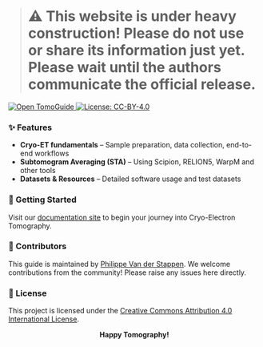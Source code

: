 ﻿> # ⚠️ This website is under heavy construction! Please do not use or share its information just yet. Please wait until the authors communicate the official release.

<a href="https://tomoguide.github.io/" target="_blank">
<img src="https://img.shields.io/badge/Open%20TomoGuide-Here-violet?style=flat" alt="Open TomoGuide">
</a>
<a href="https://creativecommons.org/licenses/by/4.0/" target="_blank">
<img src="https://img.shields.io/badge/License-CC%20BY--4.0-lightgrey.svg?style=flat" alt="License: CC-BY-4.0">
</a>


### ✨ Features
- **Cryo-ET fundamentals** – Sample preparation, data collection, end-to-end workflows
- **Subtomogram Averaging (STA)** – Using Scipion, RELION5, WarpM and other tools
- **Datasets & Resources** – Detailed software usage and test datasets

### 🚀 Getting Started
Visit our [documentation site](https://tomoguide.github.io/) to begin your journey into Cryo-Electron Tomography.

### 👥 Contributors
This guide is maintained by [Philippe Van der Stappen](https://github.com/Phaips). We welcome contributions from the community! Please raise any issues here directly.

### 📄 License
This project is licensed under the [Creative Commons Attribution 4.0 International License](https://creativecommons.org/licenses/by/4.0/).


<p align="center">
  <b>Happy Tomography!</b>
</p>